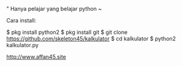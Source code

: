 
" Hanya pelajar yang belajar python ~

Cara install:

$ pkg install python2
$ pkg install git
$ git clone https://github.com/skeleton45/kalkulator
$ cd kalkulator
$ python2 kalkulator.py

http://www.affan45.site
